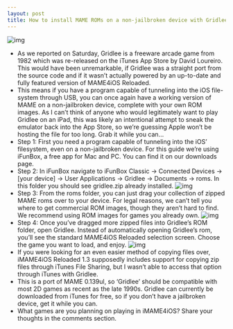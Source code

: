 ```yaml
---
layout: post
title: How to install MAME ROMs on a non-jailbroken device with Gridlee
---
```

![img](http://media.idownloadblog.com/wp-content/uploads/2013/01/gridlee.jpg)
* As we reported on Saturday, Gridlee is a freeware arcade game from 1982 which was re-released on the iTunes App Store by David Loureiro. This would have been unremarkable, if Gridlee was a straight port from the source code and if it wasn’t actually powered by an up-to-date and fully featured version of MAME4iOS Reloaded.
* This means if you have a program capable of tunneling into the iOS file-system through USB, you can once again have a working version of MAME on a non-jailbroken device, complete with your own ROM images. As I can’t think of anyone who would legitimately want to play Gridlee on an iPad, this was likely an intentional attempt to sneak the emulator back into the App Store, so we’re guessing Apple won’t be hosting the file for too long. Grab it while you can…
* Step 1: First you need a program capable of tunneling into the iOS’ filesystem, even on a non-jailbroken device. For this guide we’re using iFunBox, a free app for Mac and PC. You can find it on our downloads page.
* Step 2: In iFunBox navigate to iFunBox Classic → Connected Devices → [your device] → User Applications → Gridlee → Documents → roms. In this folder you should see gridlee.zip already installed.
![img](http://media.idownloadblog.com/wp-content/uploads/2013/01/Gridlee-rom-folder.jpg)
* Step 3: From the roms folder, you can just drag your collection of zipped MAME roms over to your device. For legal reasons, we can’t tell you where to get commercial ROM images, though they aren’t hard to find. We recommend using ROM images for games you already own.
![img](http://media.idownloadblog.com/wp-content/uploads/2013/01/MAME-Gridlee.jpg)
* Step 4: Once you’ve dragged more zipped files into Gridlee’s ROM folder, open Gridlee. Instead of automatically opening Gridlee’s rom, you’ll see the standard MAME4iOS Reloaded selection screen. Choose the game you want to load, and enjoy.
![img](http://media.idownloadblog.com/wp-content/uploads/2013/01/rtype1.jpg)
* If you were looking for an even easier method of copying files over, iMAME4iOS Reloaded 1.3 supposedly includes support for copying zip files through iTunes File Sharing, but I wasn’t able to access that option through iTunes with Gridlee.
* This is a port of MAME 0.139ul, so ‘Gridlee’ should be compatible with most 2D games as recent as the late 1990s. Gridlee can currently be downloaded from iTunes for free, so if you don’t have a jailbroken device, get it while you can.
* What games are you planning on playing in iMAME4iOS? Share your thoughts in the comments section.

